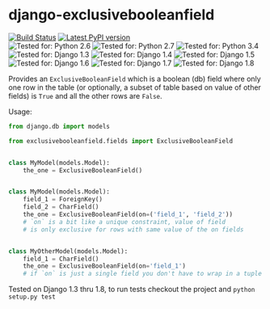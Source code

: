 django-exclusivebooleanfield
============================

[![Build Status](https://travis-ci.org/anentropic/django-exclusivebooleanfield.svg?branch=master)](https://travis-ci.org/anentropic/django-exclusivebooleanfield)
[![Latest PyPI version](https://badge.fury.io/py/django-exclusivebooleanfield.svg)](https://pypi.python.org/pypi/django-conditional-aggregates/)  
![Tested for: Python 2.6](https://img.shields.io/badge/Python%202.6--brightgreen.svg)
![Tested for: Python 2.7](https://img.shields.io/badge/Python%202.7--brightgreen.svg)
![Tested for: Python 3.4](https://img.shields.io/badge/Python%203.4--brightgreen.svg)  
![Tested for: Django 1.3](https://img.shields.io/badge/Django%201.3--brightgreen.svg)
![Tested for: Django 1.4](https://img.shields.io/badge/Django%201.4--brightgreen.svg)
![Tested for: Django 1.5](https://img.shields.io/badge/Django%201.5--brightgreen.svg)
![Tested for: Django 1.6](https://img.shields.io/badge/Django%201.6--brightgreen.svg)
![Tested for: Django 1.7](https://img.shields.io/badge/Django%201.7--brightgreen.svg)
![Tested for: Django 1.8](https://img.shields.io/badge/Django%201.8--brightgreen.svg)


Provides an `ExclusiveBooleanField` which is a boolean (db) field where only one row in the table (or optionally, a subset of table based on value of other fields) is `True` and all the other rows are `False`.

Usage:
```python
from django.db import models

from exclusivebooleanfield.fields import ExclusiveBooleanField


class MyModel(models.Model):
    the_one = ExclusiveBooleanField()


class MyModel(models.Model):
    field_1 = ForeignKey()
    field_2 = CharField()
    the_one = ExclusiveBooleanField(on=('field_1', 'field_2'))
    # `on` is a bit like a unique constraint, value of field
    # is only exclusive for rows with same value of the on fields


class MyOtherModel(models.Model):
    field_1 = CharField()
    the_one = ExclusiveBooleanField(on='field_1')
    # if `on` is just a single field you don't have to wrap in a tuple
```

Tested on Django 1.3 thru 1.8, to run tests checkout the project and `python setup.py test`
